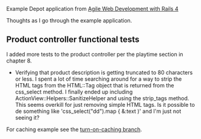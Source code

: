 Example Depot application from [Agile Web Development with Rails 4][1]

Thoughts as I go through the example application.

Product controller functional tests
------------------------------------
I added more tests to the product controller per the playtime section in chapter 8.
* Verifying that product description is getting truncated to 80 characters or less.
I spent a lot of time searching around for a way to strip the HTML tags from the HTML::Tag object that is returned from the css_select method.
I finally ended up including ActionView::Helpers::SanitizeHelper and using the strip_tags method.
This seems overkill for just removing simple HTML tags.
Is it possible to de something like 'css_select("dd").map { &:text )' and I'm just not seeing it?

For caching example see the [turn-on-caching branch][2].

[1]: http://pragprog.com/book/rails4/agile-web-development-with-rails-4
[2]: https://github.com/dacamo76/depot/tree/turn-on-caching
